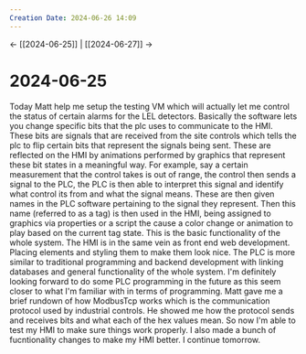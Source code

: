 ```yaml
---
Creation Date: 2024-06-26 14:09
---
```


<- [[2024-06-25]] | [[2024-06-27]]  ->

# 2024-06-25
Today Matt help me setup the testing VM which will actually let me control the status of certain alarms for the LEL detectors. Basically the software lets you change specific bits that the plc uses to communicate to the HMI. These bits are signals that are received from the site controls which tells the plc to flip certain bits that represent the signals being sent. These are reflected on the HMI by animations performed by graphics that represent these bit states in a meaningful way. For example, say a certain measurement that the control takes is out of range, the control then sends a signal to the PLC, the PLC is then able to interpret this signal and identify what control its from and what the signal means. These are then given names in the PLC software pertaining to the signal they represent. Then this name (referred to as a tag) is then used in the HMI, being assigned to graphics via properties or a script the cause a color change or animation to play based on the current tag state. This is the basic functionality of the whole system. The HMI is in the same vein as front end web development. Placing elements and styling them to make them look nice. The PLC is more similar to traditional programming and backend development with linking databases and general functionality of the whole system. I'm definitely looking forward to do some PLC programming in the future as this seem closer to what I'm familiar with in terms of programming. Matt gave me a brief rundown of how ModbusTcp works which is the communication protocol used by industrial controls. He showed me how the protocol sends and receives bits and what each of the hex values mean. So now I'm able to test my HMI to make sure things work properly.  I also made a bunch of fucntionality changes to make my HMI better. I continue tomorrow.